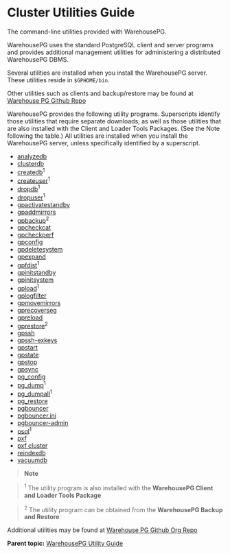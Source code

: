 # Cluster Utilities Guide 

The command-line utilities provided with WarehousePG.

WarehousePG uses the standard PostgreSQL client and server programs and provides additional management utilities for administering a distributed WarehousePG DBMS.

Several utilities are installed when you install the WarehousePG server. These utilities reside in `$GPHOME/bin`. 

Other utilities such as clients and backup/restore may be found at [Warehouse PG Github Repo](https://github.com/warehouse-pg)

WarehousePG provides the following utility programs. Superscripts identify those utilities that require separate downloads, as well as those utilities that are also installed with the Client and Loader Tools Packages. \(See the Note following the table.\) All utilities are installed when you install the WarehousePG server, unless specifically identified by a superscript.




- [analyzedb](ref/analyzedb.html)
- [clusterdb](ref/clusterdb.html)
- [createdb](ref/createdb.html)<sup>1</sup>
- [createuser](ref/createuser.html)<sup>1</sup>
- [dropdb](ref/dropdb.html)<sup>1</sup>
- [dropuser](ref/dropuser.html)<sup>1</sup>
- [gpactivatestandby](ref/gpactivatestandby.html)
- [gpaddmirrors](ref/gpaddmirrors.html)
- [gpbackup](ref/gpbackup.md)<sup>2</sup>
- [gpcheckcat](ref/gpcheckcat.html)
- [gpcheckperf](ref/gpcheckperf.html)
- [gpconfig](ref/gpconfig.html)
- [gpdeletesystem](ref/gpdeletesystem.html)
- [gpexpand](ref/gpexpand.html)
- [gpfdist](ref/gpfdist.html)<sup>1</sup>
- [gpinitstandby](ref/gpinitstandby.html)
- [gpinitsystem](ref/gpinitsystem.html)
- [gpload](ref/gpload.html)<sup>1</sup>
- [gplogfilter](ref/gplogfilter.html)
- [gpmovemirrors](ref/gpmovemirrors.html)
- [gprecoverseg](ref/gprecoverseg.html)
- [gpreload](ref/gpreload.html)
- [gprestore](ref/gprestore.md)<sup>2</sup>
- [gpssh](ref/gpssh.html)
- [gpssh-exkeys](ref/gpssh-exkeys.html)
- [gpstart](ref/gpstart.html)
- [gpstate](ref/gpstate.html)
- [gpstop](ref/gpstop.html)
- [gpsync](ref/gpsync.html)
- [pg\_config](ref/pg_config.html)
- [pg\_dump](ref/pg_dump.html)<sup>1</sup>
- [pg\_dumpall](ref/pg_dumpall.html)<sup>1</sup>
- [pg\_restore](ref/pg_restore.html)
- [pgbouncer](ref/pgbouncer.html)
- [pgbouncer.ini](ref/pgbouncer-ini.html)
- [pgbouncer-admin](ref/pgbouncer-admin.html)
- [psql](ref/psql.html)<sup>1</sup>
- [pxf](ref/pxf.html)
- [pxf cluster](ref/ref-pxf-cluster.html)
- [reindexdb](ref/reindexdb.html)
- [vacuumdb](ref/vacuumdb.html)


> **Note** 

> <sup>1</sup> The utility program is also installed with the **WarehousePG Client and Loader Tools Package**

><sup>2</sup> The utility program can be obtained from the **WarehousePG Backup and Restore** 

Additional utilities may be found at [Warehouse PG Github Org Repo](https://github.com/warehouse-pg)


**Parent topic:** [WarehousePG Utility Guide](../utility_guide/)

